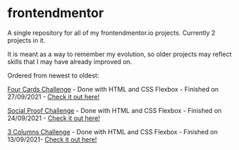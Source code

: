 # frontendmentor
A single repository for all of my frontendmentor.io projects. Currently 2 projects in it.

It is meant as a way to remember my evolution, so older projects may reflect skills that I may have already improved on.


Ordered from newest to oldest:

[Four Cards Challenge](https://www.frontendmentor.io/challenges/four-card-feature-section-weK1eFYK) - Done with HTML and CSS Flexbox - Finished on 27/09/2021 - [Check it out here!](https://four-cards-pedro-augusto.netlify.app/)

[Social Proof Challenge](https://www.frontendmentor.io/challenges/social-proof-section-6e0qTv_bA) - Done with HTML and CSS Flexbox - Finished on 24/09/2021 - [Check it out here!](https://social-proof-pedro-augusto.netlify.app/)

[3 Columns Challenge](https://www.frontendmentor.io/challenges/3column-preview-card-component-pH92eAR2-) - Done with HTML and CSS Flexbox - Finished on 13/09/2021- [Check it out here!](https://3-columns-pedro-augusto.netlify.app/)


